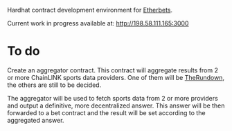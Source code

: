 Hardhat contract development environment for [Etherbets](https://github.com/izcoser/etherbets).

Current work in progress available at: http://198.58.111.165:3000

# To do

Create an aggregator contract. This contract will aggregate results from 2 or more ChainLINK sports data providers. One of them will be [TheRundown](https://market.link/nodes/TheRundown/integrations), the others are still to be decided.

The aggregator will be used to fetch sports data from 2 or more providers and output a definitive, more decentralized answer. This answer will be then forwarded to a bet contract and the result will be set according to the aggregated answer.
